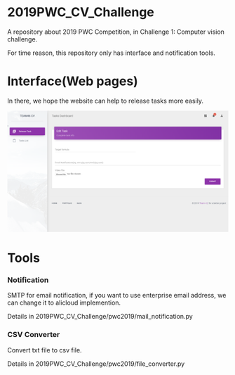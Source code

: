 # 2019PWC_CV_Challenge
A repository about 2019 PWC Competition, in Challenge 1: Computer vision challenge.

For time reason, this repository only has interface and notification tools.



# Interface(Web pages)

In there, we hope the website can help to release tasks more easily.

![p01](readme_source/p01.png)



# Tools

### Notification

SMTP for email notification, if you want to use enterprise email address, we can change it to alicloud implemention.

Details in 2019PWC_CV_Challenge/pwc2019/mail_notification.py

### CSV Converter

Convert txt file to csv file.

Details in 2019PWC_CV_Challenge/pwc2019/file_converter.py